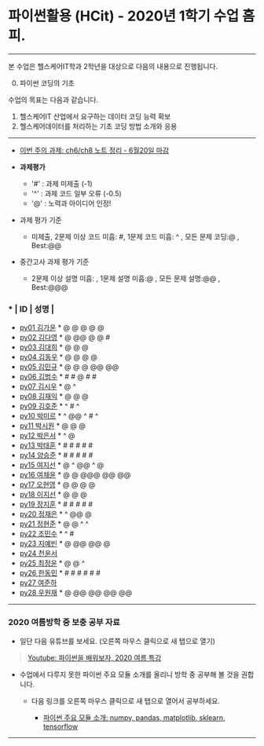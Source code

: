 # **파이썬활용 (HCit)** - 2020년 1학기 수업 홈피.
---
본 수업은 헬스케어IT학과 2학년을 대상으로 다음의 내용으로 진행됩니다.

0. 파이썬 코딩의 기초

수업의 목표는 다음과 같습니다.

1. 헬스케어IT 산업에서 요구하는 데이터 코딩 능력 확보
2. 헬스케어데이터를 처리하는 기초 코딩 방법 소개와 응용
---
- [이번 주의 과제: ch6/ch8 노트 정리 - 6월20일 마감](https://github.com/Redwoods/Py/tree/master/py2020/DOit)

- **과제평가**
  - '#' : 과제 미제출 (-1)
  - '^' : 과제 코드 일부 오류 (-0.5)
  - '@' : 노력과 아이디어 인정!

- 과제 평가 기준
  - 미제출, 2문제 이상 코드 미흡: #, 1문제 코드 미흡: ^ , 모든 문제 코딩:@ , Best:@@
  
- 중간고사 과제 평가 기준
  - 2문제 이상 설명 미흡: , 1문제 설명 미흡:@ , 모든 문제 설명:@@ , Best:@@@    
  
### * | ID | 성명 |
- [py01	김가윤](https://github.com/20193253/py01) * @ @ @ @ @
- [py02	김다영](https://github.com/dayeong918/py02) * @ @@ @ @ #
- [py03	김대희](https://github.com/eoreordl/py03) * @ @ @
- [py04	김동우](https://github.com/dongwoo314/py04) * @ @ @ @
- [py05	김민규](https://github.com/Skystar728/py05) * @ @ @ @@ @@
- [py06	김범수](https://github.com/bum3632/py06) * # # @ # #
- [py07	김시우](https://github.com/oceanshrimp/py07) * @ ^
- [py08	김재익](https://github.com/kim0129s/py08) * @ @ @
- [py09	김호준](https://github.com/hojoooon/py09) * ^ # ^
- [py10	박미르](https://github.com/py10/py10) * ^ @@ ^ # ^
- [py11	박시원](https://github.com/w2j1y12/py11) * @ @ @ 
- [py12	박은서](https://github.com/dmstj0162/py12) * ^ @
- [py13	박태훈](https://github.com/py13taehun/py13) * # # # # #
- [py14	양승준](https://github.com/sj0328/py14) * # # # # #
- [py15	여지선](https://github.com/jiseonY/py15) * @ ^ @@ ^ @
- [py16	여채윤](https://github.com/ducodbs0516/py16) * @ @ @@@ @@ @@
- [py17	오현영](https://github.com/Oh-HyunYoung/py17) * @ @ @ @
- [py18	이지선](https://github.com/jiseon0516/py18) * @ @ @
- [py19	장지훈](https://github.com/jihoon119/py19) * # # # # #
- [py20	정재은](https://github.com/joung-jaeeun/py20) * ^ @@ @
- [py21	정현준](https://github.com/jhjhj0703/py21) * @ @ ^ ^
- [py22	조민수](https://github.com/rmfltm854/py22) * ^ #
- [py23	지예빈](https://github.com/Obliqueflo/py23) * @ @@ @@ @
- [py24	천윤서](https://github.com/)
- [py25	최정윤](https://github.com/jeongy72/py25) * @ @ ^
- [py26	한동민](https://github.com/a151122/py26) * # # # # # #
- [py27	여준하](https://github.com/)
- [py28 우원재](https://github.com/SALRIGO/py28) * @ @@ @@ @@ @@

---

### 2020 여름방학 중 보충 공부 자료
- 일단 다음 유튜브를 보세요.  (오른쪽 마우스 클릭으로 새 탭으로 열기)
 > [Youtube: 파이썬을 배워보자, 2020 여름 특강](https://www.youtube.com/watch?v=8vjgx7joCqg)
 
- 수업에서 다루지 못한 파이썬 주요 모듈 소개를 올리니 방학 중 공부해 볼 것을 권합니다.  
  - 다음 링크를 오른쪽 마우스 클릭으로 새 탭으로 열어서 공부하세요.  

    - [파이썬 주요 모듈 소개: numpy, pandas, matplotlib, sklearn, tensorflow](https://github.com/Redwoods/Py/tree/master/py2019/Lec/notebook/py_modules/)

---


